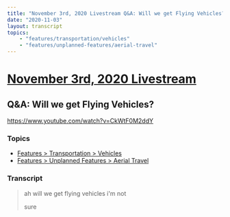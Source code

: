 ```yaml
---
title: "November 3rd, 2020 Livestream Q&A: Will we get Flying Vehicles?"
date: "2020-11-03"
layout: transcript
topics:
    - "features/transportation/vehicles"
    - "features/unplanned-features/aerial-travel"
---
```

# [November 3rd, 2020 Livestream](../2020-11-03.md)
## Q&A: Will we get Flying Vehicles?
https://www.youtube.com/watch?v=CkWtF0M2ddY

### Topics
* [Features > Transportation > Vehicles](../topics/features/transportation/vehicles.md)
* [Features > Unplanned Features > Aerial Travel](../topics/features/unplanned-features/aerial-travel.md)

### Transcript

> ah will we get flying vehicles i'm not
>
> sure
